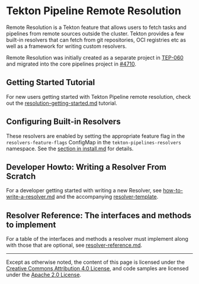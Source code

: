 <!--
---
linkTitle: "Remote Resolution"
weight: 307
---
-->

# Tekton Pipeline Remote Resolution

Remote Resolution is a Tekton feature that allows users to fetch tasks and pipelines from remote sources outside the cluster. Tekton provides a few built-in resolvers that can fetch from git repositories, OCI registries etc as well as a framework for writing custom resolvers.

Remote Resolution was initially created as a separate project in [TEP-060](https://github.com/tektoncd/community/blob/main/teps/0060-remote-resource-resolution.md) and migrated into the core pipelines project in [#4710](https://github.com/tektoncd/pipeline/issues/4710).

## Getting Started Tutorial

For new users getting started with Tekton Pipeline remote resolution, check out the
[resolution-getting-started.md](./resolution-getting-started.md) tutorial.

## Configuring Built-in Resolvers

These resolvers are enabled by setting the appropriate feature flag in the `resolvers-feature-flags`
ConfigMap in the `tekton-pipelines-resolvers` namespace. See the [section in install.md](install.md#configuring-built-in-remote-task-and-pipeline-resolution) for details.

## Developer Howto: Writing a Resolver From Scratch

For a developer getting started with writing a new Resolver, see
[how-to-write-a-resolver.md](./how-to-write-a-resolver.md) and the
accompanying [resolver-template](./resolver-template).

## Resolver Reference: The interfaces and methods to implement

For a table of the interfaces and methods a resolver must implement
along with those that are optional, see [resolver-reference.md](./resolver-reference.md).

---

Except as otherwise noted, the content of this page is licensed under the
[Creative Commons Attribution 4.0 License](https://creativecommons.org/licenses/by/4.0/),
and code samples are licensed under the
[Apache 2.0 License](https://www.apache.org/licenses/LICENSE-2.0).
